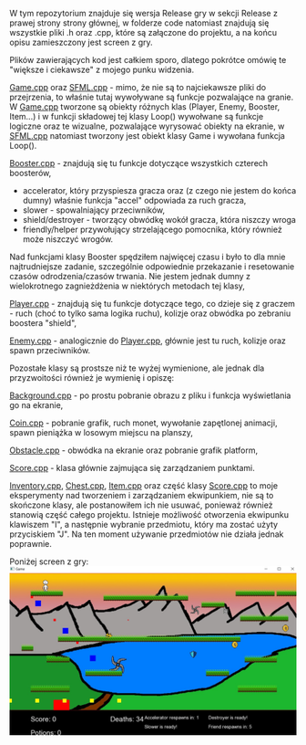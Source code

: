 W tym repozytorium znajduje się wersja Release gry w sekcji Release z prawej strony strony głównej, w folderze code natomiast znajdują się wszystkie pliki .h oraz .cpp, które są załączone do projektu, a na końcu opisu zamieszczony jest screen z gry.

Plików zawierających kod jest całkiem sporo, dlatego pokrótce omówię te "większe i ciekawsze" z mojego punku widzenia.

[Game.cpp](code/Game.cpp) oraz [SFML.cpp](code/SFML.cpp) - mimo, że nie są to najciekawsze pliki do przejrzenia, to właśnie tutaj wywoływane są funkcje pozwalające na granie. 
W [Game.cpp](code/Game.cpp) tworzone są obiekty różnych klas (Player, Enemy, Booster, Item...) i w funkcji składowej tej klasy Loop() wywołwane są funkcje logiczne oraz te wizualne, pozwalające wyrysować obiekty na ekranie,
w [SFML.cpp](code/SFML.cpp) natomiast tworzony jest obiekt klasy Game i wywołana funkcja Loop().

[Booster.cpp](code/Booster.cpp) - znajdują się tu funkcje dotyczące wszystkich czterech boosterów, 
* accelerator, który przyspiesza gracza oraz (z czego nie jestem do końca dumny) właśnie funkcja "accel" odpowiada za ruch gracza,
* slower - spowalniający przeciwników, 
* shield/destroyer - tworzący obwódkę wokół gracza, która niszczy wroga 
* friendly/helper przywołujący strzelającego pomocnika, który również może niszczyć wrogów.

Nad funkcjami klasy Booster spędziłem najwięcej czasu i było to dla mnie najtrudniejsze zadanie, szczególnie 
odpowiednie przekazanie i resetowanie czasów odrodzenia/czasów trwania. Nie jestem jednak dumny z wielokrotnego zagnieżdżenia w niektórych metodach tej klasy,

[Player.cpp](code/Player.cpp) - znajdują się tu funkcje dotyczące tego, co dzieje się z graczem - ruch (choć to tylko sama logika ruchu), kolizje oraz obwódka po zebraniu boostera "shield",

[Enemy.cpp](code/Enemy.cpp) - analogicznie do [Player.cpp](code/Player.cpp), głównie jest tu ruch, kolizje oraz spawn przeciwników.


Pozostałe klasy są prostsze niż te wyżej wymienione, ale jednak dla przyzwoitości również je wymienię i opiszę:

[Background.cpp](code/Background.cpp) - po prostu pobranie obrazu z pliku i funkcja wyświetlania go na ekranie,

[Coin.cpp](code/Coin.cpp) - pobranie grafik, ruch monet, wywołanie zapętlonej animacji, spawn pieniążka w losowym miejscu na planszy,

[Obstacle.cpp](code/Obstacle.cpp) - obwódka na ekranie oraz pobranie grafik platform,

[Score.cpp](code/Score.cpp) - klasa głównie zajmująca się zarządzaniem punktami.

[Inventory.cpp](code/Inventory.cpp), [Chest.cpp](code/Chest.cpp), [Item.cpp](code/Item.cpp) oraz część klasy [Score.cpp](code/Score.cpp) to moje eksperymenty nad tworzeniem i zarządzaniem ekwipunkiem, nie są to skończone klasy, ale postanowiłem ich nie usuwać, ponieważ również stanowią część całego projektu. Istnieje możliwość otworzenia ekwipunku klawiszem "I", a następnie wybranie przedmiotu, który ma zostać użyty przyciskiem "J". Na ten moment używanie przedmiotów nie działa jednak poprawnie.

Poniżej screen z gry:
![Screen](./screen_z_projektu.jpg)